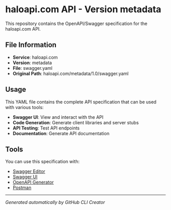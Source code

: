 # haloapi.com API - Version metadata

This repository contains the OpenAPI/Swagger specification for the haloapi.com API.

## File Information

- **Service**: haloapi.com
- **Version**: metadata
- **File**: swagger.yaml
- **Original Path**: haloapi.com/metadata/1.0/swagger.yaml

## Usage

This YAML file contains the complete API specification that can be used with various tools:

- **Swagger UI**: View and interact with the API
- **Code Generation**: Generate client libraries and server stubs
- **API Testing**: Test API endpoints
- **Documentation**: Generate API documentation

## Tools

You can use this specification with:

- [Swagger Editor](https://editor.swagger.io/)
- [Swagger UI](https://swagger.io/tools/swagger-ui/)
- [OpenAPI Generator](https://openapi-generator.tech/)
- [Postman](https://www.postman.com/)

---

*Generated automatically by GitHub CLI Creator*
